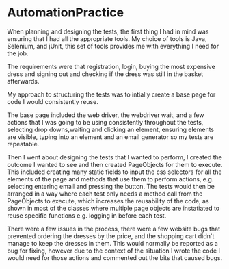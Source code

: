# AutomationPractice

When planning and designing the tests, the first thing I had in mind was ensuring that I had all the appropriate tools. 
My choice of tools is Java, Selenium, and jUnit, this set of tools provides me with everything I need for the job. 

The requirements were that registration, login, buying the most expensive dress and signing out and checking if the dress was still in the basket afterwards. 

My approach to structuring the tests was to intially create a base page for code I would consistently reuse. 

The base page included the web driver, the webdriver wait, and a few actions that I was going to be using consistently throughout the tests, selecting drop downs,waiting and clicking an element, ensuring elements are visible, typing into an element and an email generator so my tests are repeatable. 

Then I went about designing the tests that I wanted to perform, I created the outcome I wanted to see and then created PageObjects for them to execute. This included creating many static fields to input the css selectors for all the elements of the page and methods that use them to perform actions, e.g. selecting entering email and pressing the button. The tests would then be arranged in a way where each test only needs a method call from the PageObjects to execute, which increases the reusability of the code, as shown in most of the classes where multiple page objects are instatiated to reuse specific functions e.g. logging in before each test. 

There were a few issues in the process, there were a few website bugs that prevented ordering the dresses by the price, and the shopping cart didn't manage to keep the dresses in them. This would normally be reported as a bug for fixing, however due to the context of the situation I wrote the code I would need for those actions and commented out the bits that caused bugs. 



